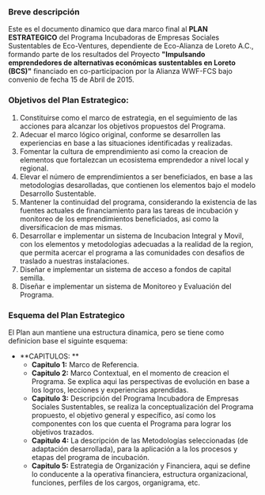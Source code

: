 ### Breve descripción

Este es el documento dinamico que dara marco final al **PLAN ESTRATEGICO**  del Programa Incubadoras de Empresas Sociales Sustentables de Eco-Ventures, dependiente de Eco-Alianza de Loreto A.C., formando parte de los resultados del Proyecto **"Impulsando emprendedores de alternativas económicas sustentables en Loreto \(BCS\)"** financiado en co-participacion por la Alianza WWF-FCS bajo convenio de fecha 15 de Abril de 2015.

### Objetivos del Plan Estrategico:

1. Constituirse como el marco de estrategia, en el seguimiento de las acciones para alcanzar los objetivos propuestos del Programa.
2. Adecuar el marco lógico original, conforme se desarrollen las experiencias en base a las situaciones identificadas y realizadas.
3. Fomentar la cultura de emprendimiento asi como la creacion de elementos que fortalezcan un ecosistema emprendedor a nivel local y regional.
4. Elevar el número de emprendimientos a ser beneficiados, en base a las metodologias desarolladas, que contienen los elementos bajo el modelo Desarrollo Sustentable.
5. Mantener la continuidad del programa, considerando la existencia de las fuentes actuales de financiamiento para las tareas de incubación y monitoreo de los emprendimientos beneficiados, asi como la diversificacion de mas mismas.
6. Desarrollar e implementar un sistema de Incubacion Integral y Movil, con los elementos y metodologias adecuadas a la realidad de la region, que permita acercar el programa a las comunidades con desafios de traslado a nuestras instalaciones.
7. Diseñar e implementar un sistema de acceso a fondos de capital semilla.
8. Diseñar e implementar un sistema de Monitoreo y Evaluación del Programa.

### Esquema del Plan Estrategico

El Plan aun mantiene una estructura dinamica, pero se tiene como definicion base el siguinte esquema:

* **CAPITULOS: **
  * **Capitulo 1:** Marco de Referencia.
  * **Capitulo 2:** Marco Contextual, en el momento de creacion el Programa. Se explica aqui  las perspectivas de evolución en base a los logros, lecciones y experiencias aprendidas.
  * **Capitulo 3:** Descripción del Programa Incubadora de Empresas Sociales Sustentables, se realiza la conceptualización del Programa propuesto, el objetivo general y específico, así como los componentes con los que cuenta el Programa para lograr los objetivos trazados. 
  * **Capitulo 4:** La descripción de las Metodologías seleccionadas \(de adaptación desarrollada\), para la aplicación a la los procesos y etapas del programa de incubación. 
  * **Capitulo 5:** Estrategia de Organización y Financiera, aqui se define lo conducente a la operativa financiera, estructura organizacional, funciones, perfiles de los cargos, organigrama, etc.



